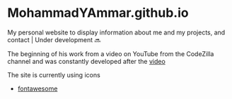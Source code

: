 # MohammadYAmmar.github.io
My personal website to display information about me and my projects, and contact | Under development 🔜

The beginning of his work from a video on YouTube from the CodeZilla channel and was constantly developed after the  [video](https://youtu.be/cARGOrtiWt4)

The site is currently using icons
-  [fontawesome](https://fontawesome.com/)
